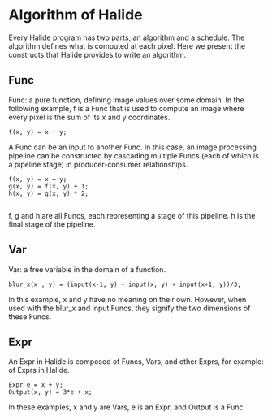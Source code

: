 # Algorithm of Halide  
Every Halide program has two parts, an algorithm and a schedule. The algorithm defines what is computed at each pixel. Here we present the constructs that Halide provides to write an algorithm.  

## Func  
Func: a pure function, defining image values over some domain.
In the following example, f is a Func that is used to compute an image where every pixel is the sum of its x and y coordinates.   
```  
f(x, y) = x + y;   
```   
A Func can be an input to another Func. In this case, an image processing pipeline can be constructed by cascading multiple Funcs (each of which is a pipeline stage) in producer-consumer relationships.    
 
```   
f(x, y) = x + y;   
g(x, y) = f(x, y) + 1;
h(x, y) = g(x, y) * 2;
    
```  
f, g and h are all Funcs, each representing a stage of this pipeline. h is the final stage of the pipeline.

## Var   
Var: a free variable in the domain of a function.
```
blur_x(x , y) = (input(x-1, y) + input(x, y) + input(x+1, y))/3;   
```
In this example, x and y have no meaning on their own. However, when used with the blur_x and input Funcs, they signify the two dimensions of these Funcs.    

## Expr  
An Expr in Halide is composed of Funcs, Vars, and other Exprs, for example: of Exprs in Halide.    
```
Expr e = x + y;     
Output(x, y) = 3*e + x;     
```
In these examples, x and y are Vars, e is an Expr, and Output is a Func.
